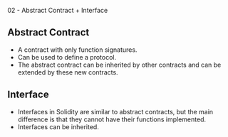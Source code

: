02 - Abstract Contract + Interface

## Abstract Contract
- A contract with only function signatures.
- Can be used to define a protocol.
- The abstract contract can be inherited by other contracts and can be extended by these new contracts.


## Interface

- Interfaces in Solidity are similar to abstract contracts, but the main difference is that they cannot have their functions implemented.
- Interfaces can be inherited.